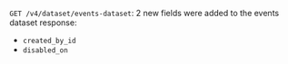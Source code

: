 `GET /v4/dataset/events-dataset`: 2 new fields were added to the events dataset response:
- `created_by_id`
- `disabled_on`
